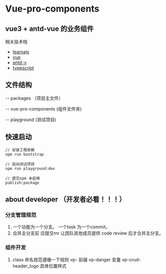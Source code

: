 # Vue-pro-components
## vue3 + antd-vue 的业务组件

相关技术栈
- [learnajs](https://github.com/lerna/lerna#readme)
- [vue](https://cn.vuejs.org/)
- [antd-v](https://www.antdv.com/docs/vue/introduce-cn/)
- [typescript](https://www.tslang.cn/index.html)

## 文件结构
 -- packages （项目主文件）

 -- vue-pro-components (组件文件夹)

 -- playground (测试项目)


## 快速启动
```
// 安装工程依赖
npm run bootstrap

// 启动测试项目
npm run playground:dev

// 提交npm 未启用
publish:package 
```

## about developer （开发者必看！！！）

### 分支管理规范

1. 一个功能为一个分支。 一个task 为一个commit。
2. 合并主分支前 应提交mr 让团队其他成员提供 code review 后才合并主分支。

### 组件开发

1. class 命名规范遵循一下规则
vp- 前缀
vp-danger 变量
vp-crud-header_logo  具体位置样式
